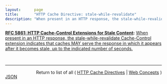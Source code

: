 ```yaml
---
layout:      page
title:       "HTTP Cache Directive: stale-while-revalidate"
description: "When present in an HTTP response, the stale-while-revalidate Cache-Control extension indicates that caches MAY serve the response in which it appears after it becomes stale, up to the indicated number of seconds."
---
```


**[RFC 5861: HTTP Cache-Control Extensions for Stale Content](/specs/IETF/RFC/5861 "This document defines two independent HTTP Cache-Control extensions that allow control over the use of stale responses by caches."):** [When present in an HTTP response, the stale-while-revalidate Cache-Control extension indicates that caches MAY serve the response in which it appears after it becomes stale, up to the indicated number of seconds.](http://tools.ietf.org/html/rfc5861#section-3 "Read documentation for HTTP Cache Directive &#34;stale-while-revalidate&#34;")

<br/>
<hr/>

<p style="float : left"><a href="stale-while-revalidate.json" title="JSON representing this particular Web Concept">JSON</a></p>
<p style="text-align: right">Return to list of all ( <a href="../http-cache-directives">HTTP Cache Directives</a> | <a href="../">Web Concepts</a> )</p>
